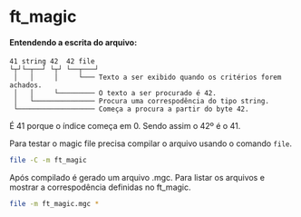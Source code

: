 # ft_magic

#### Entendendo a escrita do arquivo:
```
41 string 42  42 file
└┬┘└─┬──┘ └┬┘ └──┬───┘
 │   │     │     └─── Texto a ser exibido quando os critérios forem achados.
 │   │     └───────── O texto a ser procurado é 42.
 │   └─────────────── Procura uma correspodência do tipo string.
 └─────────────────── Começa a procura a partir do byte 42. 
```
É 41 porque o índice começa em 0. Sendo assim o 42º é o 41. 


Para testar o magic file precisa compilar o arquivo usando o comando `file`.
```bash
file -C -m ft_magic
```
Após compilado é gerado um arquivo .mgc. Para listar os arquivos e mostrar a correspodência definidas no ft_magic.
```bash
file -m ft_magic.mgc *
```